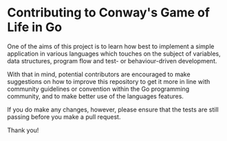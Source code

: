 # Contributing to Conway's Game of Life in Go

One of the aims of this project is to learn how best to implement a simple application in various languages which touches on the subject of variables, data structures, program flow and test- or behaviour-driven development.

With that in mind, potential contributors are encouraged to make suggestions on how to improve this repository to get it more in line with community guidelines or convention within the Go programming community, and to make better use of the languages features.

If you do make any changes, however, please ensure that the tests are still passing before you make a pull request.

Thank you!
